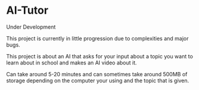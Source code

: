 # AI-Tutor

Under Development

This project is currently in little progression due to complexities and major bugs. 

This project is about an AI that asks for your input about a topic you want to learn about in school and makes an AI video about it.


Can take around 5-20 minutes and can sometimes take around 500MB of storage depending on the computer your using and the topic that is given.
